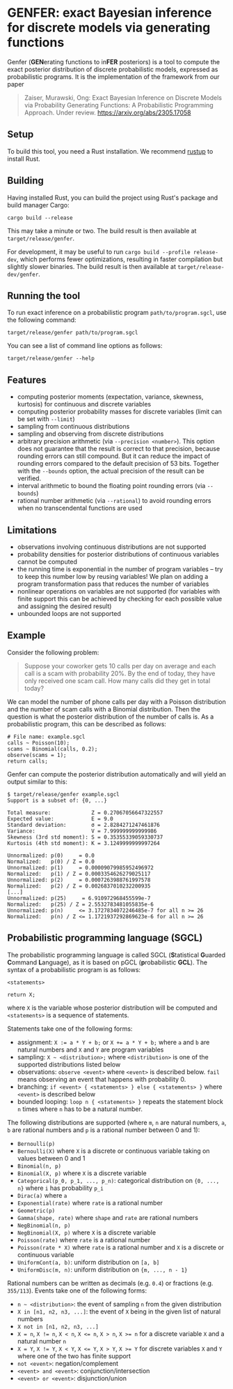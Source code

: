 # GENFER: exact Bayesian inference for discrete models via generating functions

Genfer (**GEN**erating functions to in**FER** posteriors) is a tool to compute the exact posterior distribution of discrete probabilistic models, expressed as probabilistic programs.
It is the implementation of the framework from our paper

> Zaiser, Murawski, Ong: Exact Bayesian Inference on Discrete Models via Probability Generating Functions: A Probabilistic Programming Approach. Under review. https://arxiv.org/abs/2305.17058

## Setup

To build this tool, you need a Rust installation.
We recommend [rustup](https://rustup.rs/) to install Rust.

## Building

Having installed Rust, you can build the project using Rust's package and build manager Cargo:

```
cargo build --release
```

This may take a minute or two.
The build result is then available at `target/release/genfer`.

For development, it may be useful to run `cargo build --profile release-dev`, which performs fewer optimizations, resulting in faster compilation but slightly slower binaries.
The build result is then available at `target/release-dev/genfer`.

## Running the tool

To run exact inference on a probabilistic program `path/to/program.sgcl`, use the following command:

```
target/release/genfer path/to/program.sgcl
```

You can see a list of command line options as follows:

```
target/release/genfer --help
```

## Features

* computing posterior moments (expectation, variance, skewness, kurtosis) for continuous and discrete variables
* computing posterior probability masses for discrete variables (limit can be set with `--limit`)
* sampling from continuous distributions
* sampling and observing from discrete distributions
* arbitrary precision arithmetic (via `--precision <number>`).
  This option does not guarantee that the result is correct to that precision, because rounding errors can still compound.
  But it can reduce the impact of rounding errors compared to the default precision of 53 bits.
  Together with the `--bounds` option, the actual precision of the result can be verified.
* interval arithmetic to bound the floating point rounding errors (via `--bounds`)
* rational number arithmetic (via `--rational`) to avoid rounding errors when no transcendental functions are used

## Limitations

* observations involving continuous distributions are not supported
* probability densities for posterior distributions of continuous variables cannot be computed
* the running time is exponential in the number of program variables – try to keep this number low by reusing variables! We plan on adding a program transformation pass that reduces the number of variables
* nonlinear operations on variables are not supported (for variables with finite support this can be achieved by checking for each possible value and assigning the desired result)
* unbounded loops are not supported

## Example

Consider the following problem:

> Suppose your coworker gets 10 calls per day on average and each call is a scam with probability 20%.
> By the end of today, they have only received one scam call.
> How many calls did they get in total today?

We can model the number of phone calls per day with a Poisson distribution and the number of scam calls with a Binomial distribution.
Then the question is what the posterior distribution of the number of calls is.
As a probabilistic program, this can be described as follows:

```
# File name: example.sgcl
calls ~ Poisson(10);
scams ~ Binomial(calls, 0.2);
observe(scams = 1);
return calls;
```

Genfer can compute the posterior distribution automatically and will yield an output similar to this:

```
$ target/release/genfer example.sgcl
Support is a subset of: {0, ...}

Total measure:             Z = 0.27067056647322557
Expected value:            E = 9.0
Standard deviation:        σ = 2.8284271247461876
Variance:                  V = 7.999999999999986
Skewness (3rd std moment): S = 0.35355339059330737
Kurtosis (4th std moment): K = 3.1249999999997264

Unnormalized: p(0)     = 0.0
Normalized:   p(0) / Z = 0.0
Unnormalized: p(1)     = 0.00009079985952496972
Normalized:   p(1) / Z = 0.0003354626279025117
Unnormalized: p(2)     = 0.0007263988761997578
Normalized:   p(2) / Z = 0.0026837010232200935
[...]
Unnormalized: p(25)     = 6.910972968455599e-7
Normalized:   p(25) / Z = 2.5532783481055835e-6
Unnormalized: p(n)     <= 3.1727834072246485e-7 for all n >= 26
Normalized:   p(n) / Z <= 1.1721937292869623e-6 for all n >= 26
```

## Probabilistic programming language (SGCL)

The probabilistic programming language is called SGCL (**S**tatistical **G**uarded **C**ommand **L**anguage), as it is based on pGCL (**p**robabilistic **GCL**).
The syntax of a probabilistic program is as follows:

```
<statements>

return X;
```

where `X` is the variable whose posterior distribution will be computed and `<statements>` is a sequence of statements.

Statements take one of the following forms:

* assignment: `X := a * Y + b;` or `X += a * Y + b;` where `a` and `b` are natural numbers and `X` and `Y` are program variables
* sampling: `X ~ <distribution>;` where `<distribution>` is one of the supported distributions listed below
* observations: `observe <event>` where `<event>` is described below. `fail` means observing an event that happens with probability 0.
* branching: `if <event> { <statements> } else { <statements> }` where `<event>` is described below
* bounded looping: `loop n { <statements> }` repeats the statement block `n` times where `n` has to be a natural number.

The following distributions are supported (where `m`, `n` are natural numbers, `a`, `b` are rational numbers and `p` is a rational number between 0 and 1):

* `Bernoulli(p)`
* `Bernoulli(X)` where `X` is a discrete or continuous variable taking on values between 0 and 1
* `Binomial(n, p)`
* `Binomial(X, p)` where `X` is a discrete variable
* `Categorical(p_0, p_1, ..., p_n)`: categorical distribution on `{0, ..., n}` where `i` has probability `p_i`
* `Dirac(a)` where `a`
* `Exponential(rate)` where `rate` is a rational number
* `Geometric(p)`
* `Gamma(shape, rate)` where `shape` and `rate` are rational numbers
* `NegBinomial(n, p)`
* `NegBinomial(X, p)` where `X` is a discrete variable
* `Poisson(rate)` where `rate` is a rational number
* `Poisson(rate * X)` where `rate` is a rational number and `X` is a discrete or continuous variable
* `UniformCont(a, b)`: uniform distribution on `[a, b]`
* `UniformDisc(m, n)`: uniform distribution on `{m, ..., n - 1}`

Rational numbers can be written as decimals (e.g. `0.4`) or fractions (e.g. `355/113`).
Events take one of the following forms:

* `n ~ <distribution>`: the event of sampling `n` from the given distribution
* `X in [n1, n2, n3, ...]`: the event of `X` being in the given list of natural numbers
* `X not in [n1, n2, n3, ...]`
* `X = n`, `X != n`, `X < n`, `X <= n`, `X > n`, `X >= n` for a discrete variable `X` and a natural number `n`
* `X = Y`, `X != Y`, `X < Y`, `X <= Y`, `X > Y`, `X >= Y` for discrete variables `X` and `Y` where one of the two has finite support
* `not <event>`: negation/complement
* `<event> and <event>`: conjunction/intersection
* `<event> or <event>`: disjunction/union
